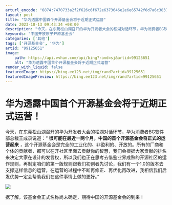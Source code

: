 ```yaml
---
arturl_encode: "6874:7470733a2f2f626c6f672e6373646e2e6e65742f6d7a6c3837:2f61727469636c652f64657461696c732f3939313235363531"
layout: post
title: "华为透露中国首个开源基金会将于近期正式运营"
date: 2023-10-13 09:43:34 +08:00
description: "今天，在东莞松山湖召开的华为开发者大会的松湖对话环节，华为消费者BG软件部总"
keywords: "中国开放原子开原基金会"
categories: ['其他']
tags: ['开源基金会', '华为']
artid: "99125651"
image:
    path: https://api.vvhan.com/api/bing?rand=sj&artid=99125651
    alt: "华为透露中国首个开源基金会将于近期正式运营"
render_with_liquid: false
featuredImage: https://bing.ee123.net/img/rand?artid=99125651
featuredImagePreview: https://bing.ee123.net/img/rand?artid=99125651
---
```


# 华为透露中国首个开源基金会将于近期正式运营！

今天，在东莞松山湖召开的华为开发者大会的松湖对话环节，华为消费者BG软件部总裁王成录说道：“
**很可能在最近一两个月，中国的首个开源基金会将正式的运营起来**
，这个开源基金会是完全的工业化的、非盈利的、开放的。所有的厂商和个体的贡献者，都可以在开社区里面去贡献你的智慧，我们会根据大家贡献的排名来决定大家在设计的发言权，所以我们也正在思考去借鉴业界成熟的开源社区的运作规则，再制定咱们的第一版规则跟我们初创者先讨论，我们有一个1.0的版本去支撑这样信息的运营，在运营的过程中不断再修正、再优化再改进，我相信我们后发优势一定会帮助我们在这件事情上做的更好。”

![](https://i-blog.csdnimg.cn/blog_migrate/a7a3a0746353747981f9b1c2b281965a.jpeg)

据了解，该基金会正式名称尚未确定，期待中国的开源基金会的到来！